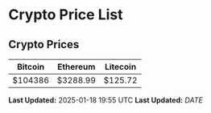 # Crypto Price List

## Crypto Prices
| Bitcoin | Ethereum | Litecoin |
| ------- | -------- | -------- |
| $104386 | $3288.99 | $125.72 |
**Last Updated:** 2025-01-18 19:55 UTC
**Last Updated:** $DATE$
